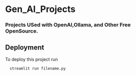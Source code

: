 # Gen_AI_Projects
### Projects USed with OpenAI,Ollama, and Other Free OpenSource.



## Deployment

To deploy this project run

```bash
  streamlit run filename.py
```


